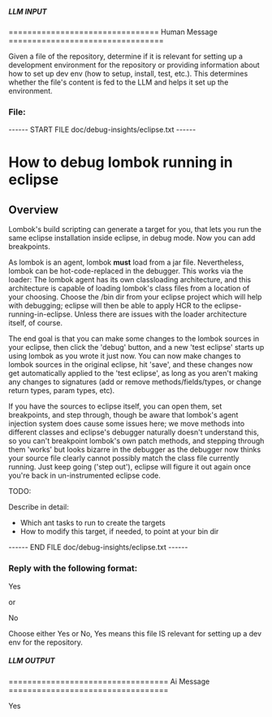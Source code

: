 ##### LLM INPUT #####
================================ Human Message =================================

Given a file of the repository, determine if it is relevant for setting up a development environment for the repository or providing information about how to set up dev env (how to setup, install, test, etc.). This determines whether the file's content is fed to the LLM and helps it set up the environment.

### File:
------ START FILE doc/debug-insights/eclipse.txt ------
# How to debug lombok running in eclipse

## Overview

Lombok's build scripting can generate a target for you, that lets you run the same eclipse installation inside eclipse, in debug mode. Now you can add breakpoints.

As lombok is an agent, lombok __must__ load from a jar file.
Nevertheless, lombok can be hot-code-replaced in the debugger.
This works via the loader: The lombok agent has its own classloading architecture, and this architecture is capable of loading lombok's class files from a location of your choosing. Choose the /bin dir from your eclipse project which will help with debugging; eclipse will then be able to apply HCR to the eclipse-running-in-eclipse. Unless there are issues with the loader architecture itself, of course.

The end goal is that you can make some changes to the lombok sources in your eclipse, then click the 'debug' button, and a new 'test eclipse' starts up using lombok as you wrote it just now. You can now make changes to lombok sources in the original eclipse, hit 'save', and these changes now get automatically applied to the 'test eclipse', as long as you aren't making any changes to signatures (add or remove methods/fields/types, or change return types, param types, etc).

If you have the sources to eclipse itself, you can open them, set breakpoints, and step through, though be aware that lombok's agent injection system does cause some issues here; we move methods into different classes and eclipse's debugger naturally doesn't understand this, so you can't breakpoint lombok's own patch methods, and stepping through them 'works' but looks bizarre in the debugger as the debugger now thinks your source file clearly cannot possibly match the class file currently running. Just keep going ('step out'), eclipse will figure it out again once you're back in un-instrumented eclipse code.


TODO:

Describe in detail:

* Which ant tasks to run to create the targets
* How to modify this target, if needed, to point at your bin dir


------ END FILE doc/debug-insights/eclipse.txt ------

### Reply with the following format:

<rel>Yes</rel>

or

<rel>No</rel>

Choose either Yes or No, Yes means this file IS relevant for setting up a dev env for the repository.

##### LLM OUTPUT #####
================================== Ai Message ==================================

<rel>Yes</rel>